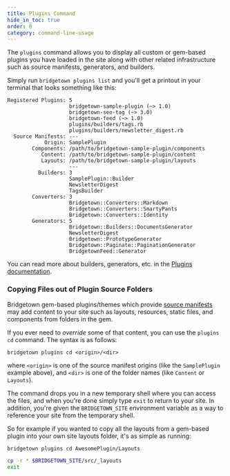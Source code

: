 ```yaml
---
title: Plugins Command
hide_in_toc: true
order: 0
category: command-line-usage
---
```


The `plugins` command allows you to display all custom or gem-based plugins you have loaded in the site along with other related infrastructure such as source manifests, generators, and builders.

Simply run `bridgetown plugins list` and you'll get a printout in your terminal that looks something like this:


```
Registered Plugins: 5
                    bridgetown-sample-plugin (~> 1.0)
                    bridgetown-seo-tag (~> 3.0)
                    bridgetown-feed (~> 1.0)
                    plugins/builders/tags.rb
                    plugins/builders/newsletter_digest.rb
  Source Manifests: ---
            Origin: SamplePlugin
        Components: /path/to/bridgetown-sample-plugin/components
           Content: /path/to/bridgetown-sample-plugin/content
           Layouts: /path/to/bridgetown-sample-plugin/layouts
                    ---
          Builders: 3
                    SamplePlugin::Builder
                    NewsletterDigest
                    TagsBuilder
        Converters: 3
                    Bridgetown::Converters::Markdown
                    Bridgetown::Converters::SmartyPants
                    Bridgetown::Converters::Identity
        Generators: 5
                    Bridgetown::Builders::DocumentsGenerator
                    NewsletterDigest
                    Bridgetown::PrototypeGenerator
                    Bridgetown::Paginate::PaginationGenerator
                    BridgetownFeed::Generator
```

You can read more about builders, generators, etc. in the [Plugins documentation](/docs/plugins).

### Copying Files out of Plugin Source Folders

Bridgetown gem-based plugins/themes which provide [source manifests](/docs/plugins/source-manifests) may add content to your site such as layouts, resources, static files, and components from folders in the gem.

If you ever need to _override_ some of that content, you can use the `plugins cd` command. The syntax is as follows:

```
bridgetown plugins cd <origin>/<dir>
```

where `<origin>` is one of the source manifest origins (like the `SamplePlugin` example above), and `<dir>` is one of the folder names (like `Content` or `Layouts`).

The command drops you in a new temporary shell where you can access the files, and when you're done simply type `exit` to return to your site. In addition, you're given the `BRIDGETOWN_SITE` environment variable as a way to reference your site from the temporary shell.

So for example if you wanted to copy all the layouts from a gem-based plugin into your own site layouts folder, it's as simple as running:

```sh
bridgetown plugins cd AwesomePlugin/Layouts

cp -r * $BRIDGETOWN_SITE/src/_layouts
exit
```